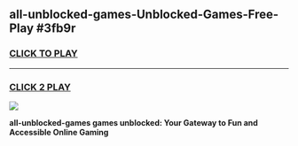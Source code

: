 
## all-unblocked-games-Unblocked-Games-Free-Play #3fb9r
<h3>
<a href="https://us.freeplayer.one?title=all-unblocked-games&ref=9M">CLICK TO PLAY</a></h3>
<hr>

<h3>
<a href="https://us.freeplayer.one?title=all-unblocked-games&ref=9M">CLICK 2 PLAY</a>
  
</h3>

<a href="https://us.freeplayer.one?title=all-unblocked-games&ref=9M"><img src="https://clearcache.store/games.png"></a>


**all-unblocked-games games unblocked: Your Gateway to Fun and Accessible Online Gaming**
